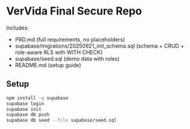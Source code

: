 # VerVida Final Secure Repo

Includes:
- PRD.md (full requirements, no placeholders)
- supabase/migrations/20250921_init_schema.sql (schema + CRUD + role-aware RLS with WITH CHECK)
- supabase/seed.sql (demo data with roles)
- README.md (setup guide)

## Setup

```bash
npm install -g supabase
supabase login
supabase init
supabase db push
supabase db seed --file supabase/seed.sql
```
